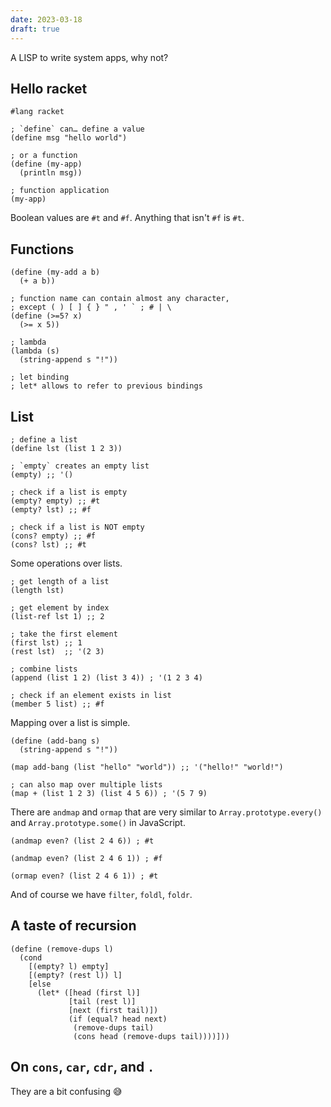 ```yaml
---
date: 2023-03-18
draft: true
---
```


A LISP to write system apps, why not?

## Hello racket

```rkt
#lang racket

; `define` can… define a value
(define msg "hello world")

; or a function
(define (my-app)
  (println msg))

; function application
(my-app)
```

Boolean values are `#t` and `#f`. Anything that isn't `#f` is `#t`.

## Functions

```racket
(define (my-add a b)
  (+ a b))

; function name can contain almost any character,
; except ( ) [ ] { } " , ' ` ; # | \
(define (>=5? x)
  (>= x 5))

; lambda
(lambda (s)
  (string-append s "!"))

; let binding
; let* allows to refer to previous bindings
```

## List

```rkt
; define a list
(define lst (list 1 2 3))

; `empty` creates an empty list
(empty) ;; '()

; check if a list is empty
(empty? empty) ;; #t
(empty? lst) ;; #f

; check if a list is NOT empty
(cons? empty) ;; #f
(cons? lst) ;; #t
```

Some operations over lists.

```rkt
; get length of a list
(length lst)

; get element by index
(list-ref lst 1) ;; 2

; take the first element
(first lst) ;; 1
(rest lst)  ;; '(2 3)

; combine lists
(append (list 1 2) (list 3 4)) ; '(1 2 3 4)

; check if an element exists in list
(member 5 list) ;; #f
```

Mapping over a list is simple.

```rkt
(define (add-bang s)
  (string-append s "!"))

(map add-bang (list "hello" "world")) ;; '("hello!" "world!")

; can also map over multiple lists
(map + (list 1 2 3) (list 4 5 6)) ; '(5 7 9)
```

There are `andmap` and `ormap` that are very similar to `Array.prototype.every()` and `Array.prototype.some()` in JavaScript.

```rkt
(andmap even? (list 2 4 6)) ; #t

(andmap even? (list 2 4 6 1)) ; #f

(ormap even? (list 2 4 6 1)) ; #t
```

And of course we have `filter`, `foldl`, `foldr`.

## A taste of recursion

```rkt
(define (remove-dups l)
  (cond
    [(empty? l) empty]
    [(empty? (rest l)) l]
    [else
      (let* ([head (first l)]
             [tail (rest l)]
             [next (first tail)])
             (if (equal? head next)
              (remove-dups tail)
              (cons head (remove-dups tail))))]))
```

## On `cons`, `car`, `cdr`, and `.`

They are a bit confusing 😅
